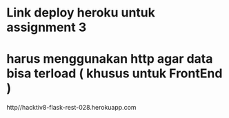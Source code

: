 # Link deploy heroku untuk assignment 3

# harus menggunakan http agar data bisa terload ( khusus untuk FrontEnd )
http//hacktiv8-flask-rest-028.herokuapp.com

